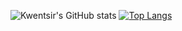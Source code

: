 ![Kwentsir's GitHub stats](https://github-readme-stats.vercel.app/api?username=kwentsir&show_icons=true&theme=radical)
[![Top Langs](https://github-readme-stats.vercel.app/api/top-langs/?username=kwentsir&langs_count=8)](https://github.com/kwentsir/github-readme-stats)
